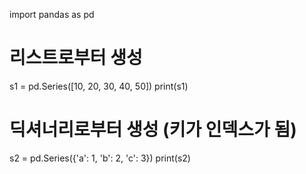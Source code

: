 import pandas as pd

# 리스트로부터 생성
s1 = pd.Series([10, 20, 30, 40, 50])
print(s1)

# 딕셔너리로부터 생성 (키가 인덱스가 됨)
s2 = pd.Series({'a': 1, 'b': 2, 'c': 3})
print(s2)
